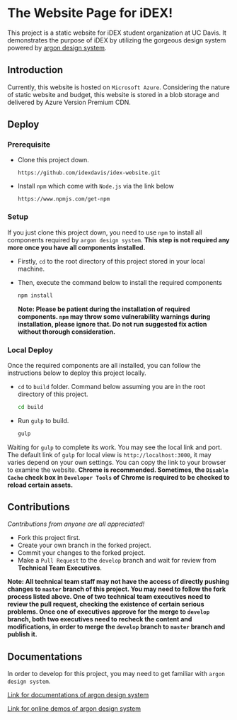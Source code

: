 # The Website Page for iDEX!

This project is a static website for iDEX student organization at UC Davis. It demonstrates the purpose of iDEX by utilizing the gorgeous design system powered by [argon design system](https://github.com/creativetimofficial/argon-design-system).



## Introduction

Currently, this website is hosted on `Microsoft Azure`. Considering the nature of static website and budget, this website is stored in a blob storage and delivered by Azure Version Premium CDN.



## Deploy

### Prerequisite

* Clone this project down.

  ``` 
  https://github.com/idexdavis/idex-website.git
  ```

* Install `npm` which come with `Node.js` via the link below

  ```
  https://www.npmjs.com/get-npm
  ```



### Setup

If you just clone this project down, you need to use `npm` to install all components required by `argon design system`. **This step is not required any more once you have all components installed.** 

* Firstly, `cd` to the root directory of this project stored in your local machine.

* Then, execute the command below to install the required components

  ```bash
  npm install
  ```

  **Note: Please be patient during the installation of required components. `npm` may throw some vulnerability warnings during installation, please ignore that. Do not run suggested fix action without thorough consideration.**



### Local Deploy

Once the required components are all installed, you can follow the instructions below to deploy this project locally.

* `cd` to `build` folder. Command below assuming you are in the root directory of this project.

  ```bash
  cd build
  ```

* Run `gulp` to build.

  ``` bash
  gulp
  ```

Waiting for `gulp` to complete its work. You may see the local link and port. The default link of `gulp` for local view is `http://localhost:3000`, it may varies depend on your own settings. You can copy the link to your browser to examine the website. **Chrome is recommended. Sometimes, the `Disable Cache` check box in `Developer Tools` of Chrome is required to be checked to reload certain assets.**



## Contributions

*Contributions from anyone are all appreciated!*

* Fork this project first.
* Create your own branch in the forked project.
* Commit your changes to the forked project.
* Make a `Pull Request` to the `develop` branch and wait for review from **Technical Team Executives**.

**Note: All technical team staff may not have the access of directly pushing changes to `master` branch of this project. You may need to follow the fork process listed above. One of two technical team executives need to review the pull request, checking the existence of certain serious problems. Once one of executives approve for the merge to `develop` branch, both two executives need to recheck the content and modifications, in order to merge the `develop` branch to `master` branch and publish it.**



## Documentations

In order to develop for this project, you may need to get familiar with `argon design system`.

[Link for documentations of argon design system](https://demos.creative-tim.com/argon-design-system/docs/getting-started/overview.html)

[Link for online demos of argon design system](https://demos.creative-tim.com/argon-design-system/index.html)

